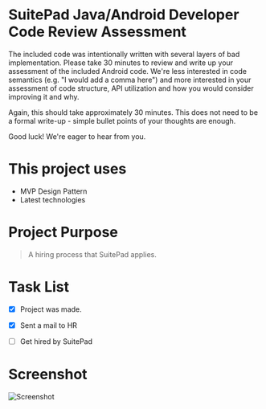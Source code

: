 # SuitePad Java/Android Developer Code Review Assessment

The included code was intentionally written with several layers of bad
implementation. Please take 30 minutes to review and write up your assessment of
the included Android code. We're less interested in code semantics (e.g. "I
would add a comma here") and more interested in your assessment of code
structure, API utilization and how you would consider improving it and why.

Again, this should take approximately 30 minutes. This does not need to be a
formal write-up - simple bullet points of your thoughts are enough.

Good luck! We're eager to hear from you.


# This project uses

* MVP Design Pattern
* Latest technologies


# Project Purpose

> A hiring process that SuitePad applies. 

# Task List

- [x] Project was made.
- [x] Sent a mail to HR
- [ ] Get hired by SuitePad


# Screenshot

![Screenshot](https://i.imgur.com/kldgel7.png)